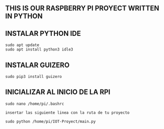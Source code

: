 ## THIS IS OUR RASPBERRY PI PROYECT WRITTEN IN PYTHON

## INSTALAR PYTHON IDE

    sudo apt update
    sudo apt install python3 idle3

## INSTALAR GUIZERO

    sudo pip3 install guizero

## INICIALIZAR AL INICIO DE LA RPI

    sudo nano /home/pi/.bashrc

    insertar las siguiente linea con la ruta de tu proyecto

    sudo python /home/pi/IOT-Proyect/main.py

